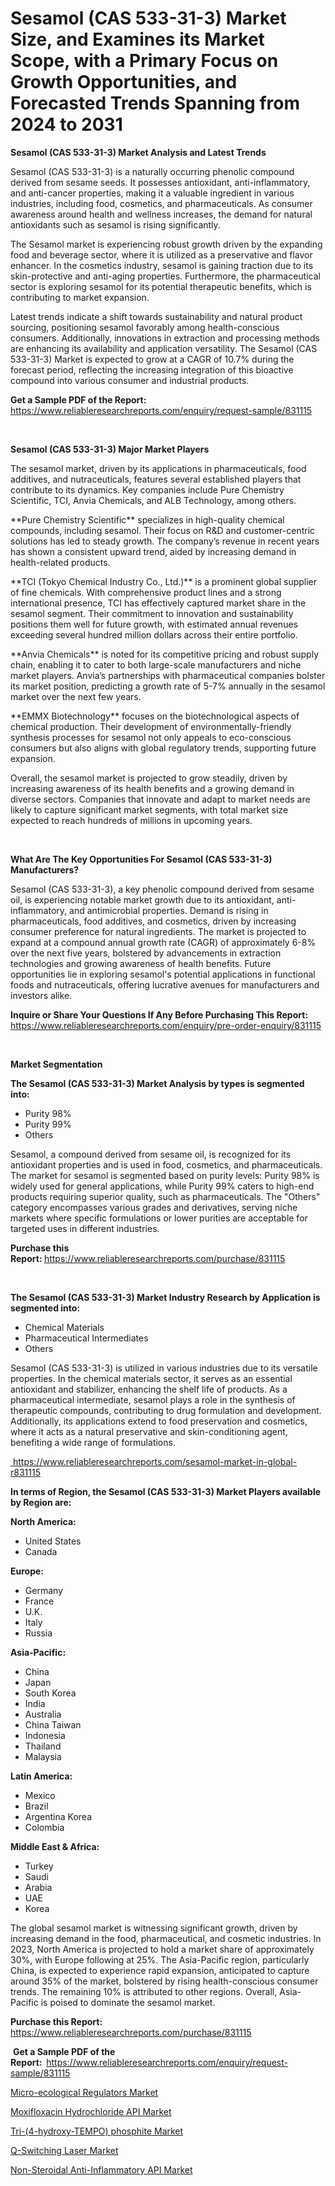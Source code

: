 <p><h1>Sesamol (CAS 533-31-3) Market Size, and Examines its Market Scope, with a Primary Focus on Growth Opportunities, and Forecasted Trends Spanning from 2024 to 2031</h1></p><p><strong>Sesamol (CAS 533-31-3) Market Analysis and Latest Trends</strong></p>
<p><p>Sesamol (CAS 533-31-3) is a naturally occurring phenolic compound derived from sesame seeds. It possesses antioxidant, anti-inflammatory, and anti-cancer properties, making it a valuable ingredient in various industries, including food, cosmetics, and pharmaceuticals. As consumer awareness around health and wellness increases, the demand for natural antioxidants such as sesamol is rising significantly.</p><p>The Sesamol market is experiencing robust growth driven by the expanding food and beverage sector, where it is utilized as a preservative and flavor enhancer. In the cosmetics industry, sesamol is gaining traction due to its skin-protective and anti-aging properties. Furthermore, the pharmaceutical sector is exploring sesamol for its potential therapeutic benefits, which is contributing to market expansion.</p><p>Latest trends indicate a shift towards sustainability and natural product sourcing, positioning sesamol favorably among health-conscious consumers. Additionally, innovations in extraction and processing methods are enhancing its availability and application versatility. The Sesamol (CAS 533-31-3) Market is expected to grow at a CAGR of 10.7% during the forecast period, reflecting the increasing integration of this bioactive compound into various consumer and industrial products.</p></p>
<p><strong>Get a Sample PDF of the Report:&nbsp;</strong> <a href="https://www.reliableresearchreports.com/enquiry/request-sample/831115?utm_campaign=121&utm_medium=2&utm_source=Github&utm_content=ia&utm_term=13102024&utm_id=sesamol-cas-533-31-3">https://www.reliableresearchreports.com/enquiry/request-sample/831115</a></p>
<p>&nbsp;</p>
<p><strong>Sesamol (CAS 533-31-3) Major Market Players</strong></p>
<p><p>The sesamol market, driven by its applications in pharmaceuticals, food additives, and nutraceuticals, features several established players that contribute to its dynamics. Key companies include Pure Chemistry Scientific, TCI, Anvia Chemicals, and ALB Technology, among others.</p><p>**Pure Chemistry Scientific** specializes in high-quality chemical compounds, including sesamol. Their focus on R&D and customer-centric solutions has led to steady growth. The company’s revenue in recent years has shown a consistent upward trend, aided by increasing demand in health-related products.</p><p>**TCI (Tokyo Chemical Industry Co., Ltd.)** is a prominent global supplier of fine chemicals. With comprehensive product lines and a strong international presence, TCI has effectively captured market share in the sesamol segment. Their commitment to innovation and sustainability positions them well for future growth, with estimated annual revenues exceeding several hundred million dollars across their entire portfolio.</p><p>**Anvia Chemicals** is noted for its competitive pricing and robust supply chain, enabling it to cater to both large-scale manufacturers and niche market players. Anvia’s partnerships with pharmaceutical companies bolster its market position, predicting a growth rate of 5-7% annually in the sesamol market over the next few years.</p><p>**EMMX Biotechnology** focuses on the biotechnological aspects of chemical production. Their development of environmentally-friendly synthesis processes for sesamol not only appeals to eco-conscious consumers but also aligns with global regulatory trends, supporting future expansion.</p><p>Overall, the sesamol market is projected to grow steadily, driven by increasing awareness of its health benefits and a growing demand in diverse sectors. Companies that innovate and adapt to market needs are likely to capture significant market segments, with total market size expected to reach hundreds of millions in upcoming years.</p></p>
<p>&nbsp;</p>
<p><strong>What Are The Key Opportunities For Sesamol (CAS 533-31-3) Manufacturers?</strong></p>
<p><p>Sesamol (CAS 533-31-3), a key phenolic compound derived from sesame oil, is experiencing notable market growth due to its antioxidant, anti-inflammatory, and antimicrobial properties. Demand is rising in pharmaceuticals, food additives, and cosmetics, driven by increasing consumer preference for natural ingredients. The market is projected to expand at a compound annual growth rate (CAGR) of approximately 6-8% over the next five years, bolstered by advancements in extraction technologies and growing awareness of health benefits. Future opportunities lie in exploring sesamol's potential applications in functional foods and nutraceuticals, offering lucrative avenues for manufacturers and investors alike.</p></p>
<p><strong>Inquire or Share Your Questions If Any Before Purchasing This Report:</strong> <a href="https://www.reliableresearchreports.com/enquiry/pre-order-enquiry/831115?utm_campaign=121&utm_medium=2&utm_source=Github&utm_content=ia&utm_term=13102024&utm_id=sesamol-cas-533-31-3">https://www.reliableresearchreports.com/enquiry/pre-order-enquiry/831115</a></p>
<p>&nbsp;</p>
<p><strong>Market Segmentation</strong></p>
<p><strong>The Sesamol (CAS 533-31-3) Market Analysis by types is segmented into:</strong></p>
<p><ul><li>Purity 98%</li><li>Purity 99%</li><li>Others</li></ul></p>
<p><p>Sesamol, a compound derived from sesame oil, is recognized for its antioxidant properties and is used in food, cosmetics, and pharmaceuticals. The market for sesamol is segmented based on purity levels: Purity 98% is widely used for general applications, while Purity 99% caters to high-end products requiring superior quality, such as pharmaceuticals. The "Others" category encompasses various grades and derivatives, serving niche markets where specific formulations or lower purities are acceptable for targeted uses in different industries.</p></p>
<p><strong>Purchase this Report:&nbsp;</strong><a href="https://www.reliableresearchreports.com/purchase/831115?utm_campaign=121&utm_medium=2&utm_source=Github&utm_content=ia&utm_term=13102024&utm_id=sesamol-cas-533-31-3">https://www.reliableresearchreports.com/purchase/831115</a></p>
<p>&nbsp;</p>
<p><strong>The Sesamol (CAS 533-31-3) Market Industry Research by Application is segmented into:</strong></p>
<p><ul><li>Chemical Materials</li><li>Pharmaceutical Intermediates</li><li>Others</li></ul></p>
<p><p>Sesamol (CAS 533-31-3) is utilized in various industries due to its versatile properties. In the chemical materials sector, it serves as an essential antioxidant and stabilizer, enhancing the shelf life of products. As a pharmaceutical intermediate, sesamol plays a role in the synthesis of therapeutic compounds, contributing to drug formulation and development. Additionally, its applications extend to food preservation and cosmetics, where it acts as a natural preservative and skin-conditioning agent, benefiting a wide range of formulations.</p></p>
<p><a href="https://www.reliableresearchreports.com/sesamol-market-in-global-r831115?utm_campaign=121&utm_medium=2&utm_source=Github&utm_content=ia&utm_term=13102024&utm_id=sesamol-cas-533-31-3">&nbsp;https://www.reliableresearchreports.com/sesamol-market-in-global-r831115</a></p>
<p><strong>In terms of Region, the Sesamol (CAS 533-31-3) Market Players available by Region are:</strong></p>
<p>
    <p> <strong> North America: </strong>
        <ul>
            <li>United States</li>
            <li>Canada</li>
        </ul>
        </p> 
    <p> <strong> Europe: </strong>
        <ul>
            <li>Germany</li>
            <li>France</li>
            <li>U.K.</li>
            <li>Italy</li>
            <li>Russia</li>
        </ul>
        </p> 
    <p> <strong> Asia-Pacific: </strong>
        <ul>
            <li>China</li>
            <li>Japan</li>
            <li>South Korea</li>
            <li>India</li>
            <li>Australia</li>
            <li>China Taiwan</li>
            <li>Indonesia</li>
            <li>Thailand</li>
            <li>Malaysia</li>
        </ul>
        </p> 
    <p> <strong> Latin America: </strong>
        <ul>
            <li>Mexico</li>
            <li>Brazil</li>
            <li>Argentina Korea</li>
            <li>Colombia</li>
        </ul>
        </p> 
    <p> <strong> Middle East & Africa: </strong>
        <ul>
            <li>Turkey</li>
            <li>Saudi</li>
            <li>Arabia</li>
            <li>UAE</li>
            <li>Korea</li>
        </ul>
    </p>
    </p>
<p><p>The global sesamol market is witnessing significant growth, driven by increasing demand in the food, pharmaceutical, and cosmetic industries. In 2023, North America is projected to hold a market share of approximately 30%, with Europe following at 25%. The Asia-Pacific region, particularly China, is expected to experience rapid expansion, anticipated to capture around 35% of the market, bolstered by rising health-conscious consumer trends. The remaining 10% is attributed to other regions. Overall, Asia-Pacific is poised to dominate the sesamol market.</p></p>
<p><strong>Purchase this Report: </strong><a href="https://www.reliableresearchreports.com/purchase/831115?utm_campaign=121&utm_medium=2&utm_source=Github&utm_content=ia&utm_term=13102024&utm_id=sesamol-cas-533-31-3">https://www.reliableresearchreports.com/purchase/831115</a></p>
<p>&nbsp;<strong>Get a Sample PDF of the Report:&nbsp;&nbsp;</strong><a href="https://www.reliableresearchreports.com/enquiry/request-sample/831115?utm_campaign=121&utm_medium=2&utm_source=Github&utm_content=ia&utm_term=13102024&utm_id=sesamol-cas-533-31-3">https://www.reliableresearchreports.com/enquiry/request-sample/831115</a></p>
<p><strong></strong></p>
<p><p><a href="https://www.linkedin.com/pulse/micro-ecological-regulators-market-trends-detailed-study-ytkfc?utm_campaign=121&utm_medium=2&utm_source=Github&utm_content=ia&utm_term=13102024&utm_id=sesamol-cas-533-31-3">Micro-ecological Regulators Market</a></p><p><a href="https://www.linkedin.com/pulse/evolution-moxifloxacin-hydrochloride-api-market-key-jaubc?utm_campaign=121&utm_medium=2&utm_source=Github&utm_content=ia&utm_term=13102024&utm_id=sesamol-cas-533-31-3">Moxifloxacin Hydrochloride API Market</a></p><p><a href="https://github.com/CarolynWatkins697/Market-Research-Report-List-1/blob/main/tri-4-hydroxy-tempo-phosphite-market.md?utm_campaign=121&utm_medium=2&utm_source=Github&utm_content=ia&utm_term=13102024&utm_id=sesamol-cas-533-31-3">Tri-(4-hydroxy-TEMPO) phosphite Market</a></p><p><a href="https://github.com/RunaHaque64/Market-Research-Report-List-1/blob/main/q-switching-laser-market.md?utm_campaign=121&utm_medium=2&utm_source=Github&utm_content=ia&utm_term=13102024&utm_id=sesamol-cas-533-31-3">Q-Switching Laser Market</a></p><p><a href="https://www.linkedin.com/pulse/non-steroidal-anti-inflammatory-api-market-research-report-dz0ec?utm_campaign=121&utm_medium=2&utm_source=Github&utm_content=ia&utm_term=13102024&utm_id=sesamol-cas-533-31-3">Non-Steroidal Anti-Inflammatory API Market</a></p></p>